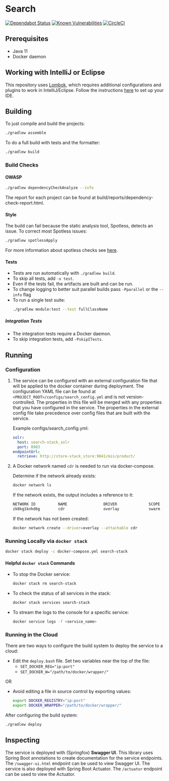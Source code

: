 # Search
[![Dependabot Status](https://api.dependabot.com/badges/status?host=github&repo=connexta/ion-search)](https://dependabot.com)
[![Known Vulnerabilities](https://snyk.io/test/github/connexta/ion-search/badge.svg)](https://snyk.io/test/github/connexta/ion-search)
[![CircleCI](https://circleci.com/gh/connexta/ion-search/tree/master.svg?style=svg)](https://circleci.com/gh/connexta/ion-search/tree/master)

## Prerequisites
* Java 11
* Docker daemon

## Working with IntelliJ or Eclipse
This repository uses [Lombok](https://projectlombok.org/), which requires additional configurations and plugins to work in IntelliJ/Eclipse.
Follow the instructions [here](https://www.baeldung.com/lombok-ide) to set up your IDE.

## Building
To just compile and build the projects:
```bash
./gradlew assemble
```
To do a full build with tests and the formatter:
```bash
./gradlew build
```

### Build Checks
#### OWASP
```bash
./gradlew dependencyCheckAnalyze --info
```
The report for each project can be found at build/reports/dependency-check-report.html.

#### Style
The build can fail because the static analysis tool, Spotless, detects an issue. To correct most Spotless issues:
```bash
./gradlew spotlessApply
```

For more information about spotless checks see
[here](https://github.com/diffplug/spotless/tree/master/plugin-gradle#custom-rules).

#### Tests
* Tests are run automatically with `./gradlew build`.
* To skip all tests, add `-x test`.
* Even if the tests fail, the artifacts are built and can be run.
* To change logging to better suit parallel builds pass `-Pparallel` or the `--info` flag
* To run a single test suite:
    ```bash
    ./gradlew module:test --test fullClassName
    ```

##### Integration Tests
* The integration tests require a Docker daemon.
* To skip integration tests, add `-PskipITests`.

## Running
### Configuration
1. The service can be configured with an external configuration file that will be applied to the docker container during deployment.
    The configuration YAML file can be found at `<PROJECT_ROOT>/configs/search_config.yml` and is not version-controlled.
    The properties in this file will be merged with any properties that you have configured in the service.
    The properties in the external config file take precedence over config files that are built with the service.

    Example configs/search_config.yml:
    ```yaml
    solr:
      host: search-stack_solr
      port: 8983
    endpointUrl:
      retrieve: http://store-stack_store:9041/mis/product/
    ```

2. A Docker network named `cdr` is needed to run via docker-compose.

    Determine if the network already exists:
    ```bash
    docker network ls
    ```
    If the network exists, the output includes a reference to it:
    ```bash
    NETWORK ID          NAME                DRIVER              SCOPE
    zk0kg1knhd6g        cdr                 overlay             swarm
    ```
    If the network has not been created:
    ```bash
    docker network create --driver=overlay --attachable cdr
    ```

### Running Locally via `docker stack`
```bash
docker stack deploy -c docker-compose.yml search-stack
```

#### Helpful `docker stack` Commands
* To stop the Docker service:
    ```bash
    docker stack rm search-stack
    ```
* To check the status of all services in the stack:
    ```bash
    docker stack services search-stack
    ```
* To stream the logs to the console for a specific service:
    ```bash
    docker service logs -f <service_name>
    ```

### Running in the Cloud
There are two ways to configure the build system to deploy the service to a cloud:
- Edit the `deploy.bash` file. Set two variables near the top of the file:
  - `SET_DOCKER_REG="ip:port"`
  - `SET_DOCKER_W="/path/to/docker/wrapper/"`

OR

- Avoid editing a file in source control by exporting values:
    ```bash
    export DOCKER_REGISTRY="ip:port"
    export DOCKER_WRAPPER="/path/to/docker/wrapper/"
    ```

After configuring the build system:
```bash
./gradlew deploy
```

## Inspecting
The service is deployed with (Springfox) **Swagger UI**.
This library uses Spring Boot annotations to create documentation for the service endpoints.
The `/swagger-ui.html` endpoint can be used to view Swagger UI.
The service is also deployed with Spring Boot Actuator.
The `/actuator` endpoint can be used to view the Actuator.

